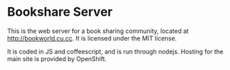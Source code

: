 # Bookshare Server
This is the web server for a book sharing community, located at
http://bookworld.cu.cc.
It is licensed under the MIT license.

It is coded in JS and coffeescript, and is run through nodejs.
Hosting for the main site is provided by OpenShift.